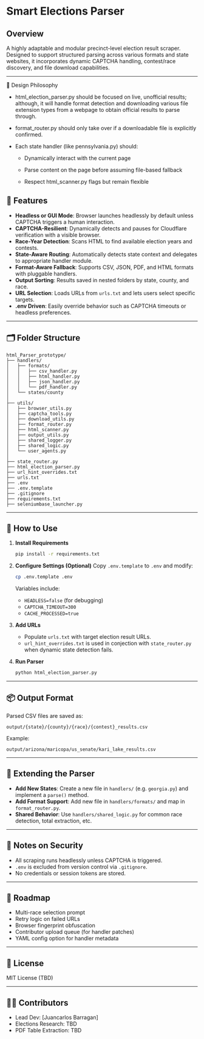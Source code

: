 # Smart Elections Parser

## Overview

A highly adaptable and modular precinct-level election result scraper. Designed to support structured parsing across various formats and state websites, it incorporates dynamic CAPTCHA handling, contest/race discovery, and file download capabilities.

---

🧭 Design Philosophy
- html_election_parser.py should be focused on live, unofficial results; although, it will handle format detection and downloading various file extension types from a webpage to obtain official results to parse through.

- format_router.py should only take over if a downloadable file is explicitly confirmed.

- Each state handler (like pennsylvania.py) should:

   - Dynamically interact with the current page

   - Parse content on the page before assuming file-based fallback

   - Respect html_scanner.py flags but remain flexible



## 🔧 Features

* **Headless or GUI Mode**: Browser launches headlessly by default unless CAPTCHA triggers a human interaction.
* **CAPTCHA-Resilient**: Dynamically detects and pauses for Cloudflare verification with a visible browser.
* **Race-Year Detection**: Scans HTML to find available election years and contests.
* **State-Aware Routing**: Automatically detects state context and delegates to appropriate handler module.
* **Format-Aware Fallback**: Supports CSV, JSON, PDF, and HTML formats with pluggable handlers.
* **Output Sorting**: Results saved in nested folders by state, county, and race.
* **URL Selection**: Loads URLs from `urls.txt` and lets users select specific targets.
* **.env Driven**: Easily override behavior such as CAPTCHA timeouts or headless preferences.

---

## 🗂 Folder Structure

```
html_Parser_prototype/
├── handlers/
│   ├── formats/
│   │   ├── csv_handler.py
│   │   ├── html_handler.py 
│   │   ├── json_handler.py
│   │   └── pdf_handler.py
│   └── states/county
│
├── utils/
│   ├── browser_utils.py
│   ├── captcha_tools.py
│   ├── download_utils.py
│   ├── format_router.py
│   ├── html_scanner.py
│   ├── output_utils.py
│   ├── shared_logger.py
│   ├── shared_logic.py
│   └── user_agents.py
│
├── state_router.py
├── html_election_parser.py
├── url_hint_overrides.txt
├── urls.txt
├── .env
├── .env.template
├── .gitignore
├── requirements.txt
├── seleniumbase_launcher.py
```

---

## 🧪 How to Use

1. **Install Requirements**

   ```bash
   pip install -r requirements.txt
   ```

2. **Configure Settings (Optional)**
   Copy `.env.template` to `.env` and modify:

   ```bash
   cp .env.template .env
   ```

   Variables include:

   * `HEADLESS=false` (for debugging)
   * `CAPTCHA_TIMEOUT=300`
   * `CACHE_PROCESSED=true`

3. **Add URLs**
   - Populate `urls.txt` with target election result URLs.
   - `url_hint_overrides.txt` is used in conjection with `state_router.py` when dynamic state detection fails.

4. **Run Parser**

   ```bash
   python html_election_parser.py
   ```

---

## 📦 Output Format

Parsed CSV files are saved as:

```
output/{state}/{county}/{race}/{contest}_results.csv
```

Example:

```
output/arizona/maricopa/us_senate/kari_lake_results.csv
```

---

## 🧩 Extending the Parser

* **Add New States**: Create a new file in `handlers/` (e.g. `georgia.py`) and implement a `parse()` method.
* **Add Format Support**: Add new file in `handlers/formats/` and map in `format_router.py`.
* **Shared Behavior**: Use `handlers/shared_logic.py` for common race detection, total extraction, etc.

---

## 🔐 Notes on Security

* All scraping runs headlessly unless CAPTCHA is triggered.
* `.env` is excluded from version control via `.gitignore`.
* No credentials or session tokens are stored.

---

## 🚧 Roadmap

* Multi-race selection prompt
* Retry logic on failed URLs
* Browser fingerprint obfuscation
* Contributor upload queue (for handler patches)
* YAML config option for handler metadata

---

## 📄 License

MIT License (TBD)

---

## 🙋‍♀️ Contributors

* Lead Dev: \[Juancarlos Barragan]
* Elections Research: TBD
* PDF Table Extraction: TBD
